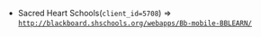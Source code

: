  - Sacred Heart Schools(`client_id=5708`) => [`http://blackboard.shschools.org/webapps/Bb-mobile-BBLEARN/`](http://blackboard.shschools.org/webapps/Bb-mobile-BBLEARN/)
